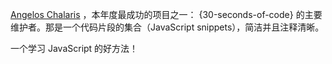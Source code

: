 [Angelos Chalaris](https://www.chalarangelo.me/) 
，本年度最成功的项目之一： {30-seconds-of-code} 的主要维护者。那是一个代码片段的集合（JavaScript snippets），简洁并且注释清晰。

一个学习 JavaScript 的好方法！